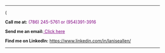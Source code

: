 

<hr/>(

<span><strong>Call me at:</strong></span><span style="color: purple"> (786) 245-5761 or (954)391-3916 </span><br/>


<span><strong>Send me an email:</strong></span><a style="color: purple" href="mailto:laniseallen@yahoo.com"> Click here</a><br/>


<span><strong>Find me on LinkedIn:</strong></span> <a style="color: purple" href="https://www.linkedin.com/in/laniseallen/"> https://www.linkedin.com/in/laniseallen/</a>

<hr/>
